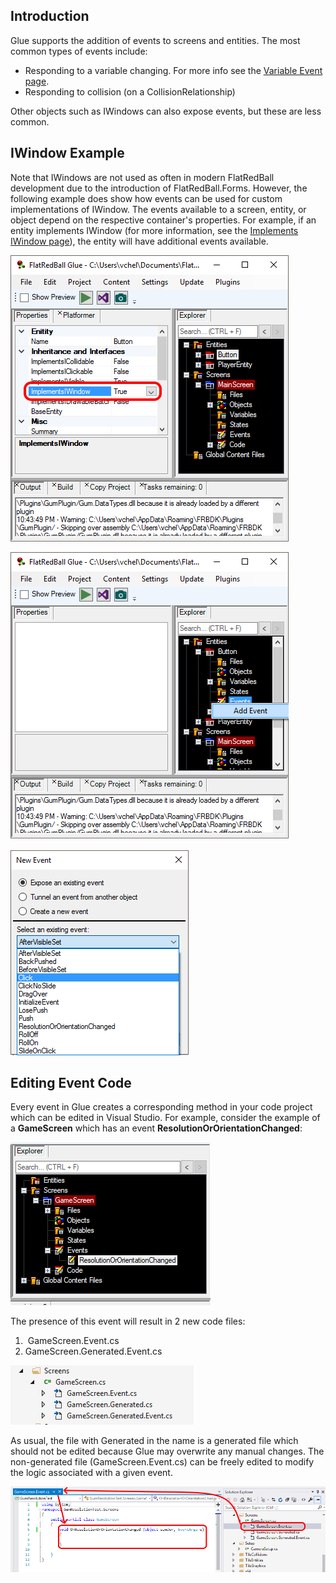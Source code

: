 ## Introduction

Glue supports the addition of events to screens and entities. The most common types of events include:

-   Responding to a variable changing. For more info see the [Variable Event page](/documentation/tools/glue-reference/variables/glue-reference-variables-createsevent/.md).
-   Responding to collision (on a CollisionRelationship)

Other objects such as IWindows can also expose events, but these are less common.

## IWindow Example

Note that IWindows are not used as often in modern FlatRedBall development due to the introduction of FlatRedBall.Forms. However, the following example does show how events can be used for custom implementations of IWindow. The events available to a screen, entity, or object depend on the respective container's properties. For example, if an entity implements IWindow (for more information, see the [Implements IWindow page](/documentation/tools/glue-reference/entities/glue-reference-entities-implements-iwindow/.md)), the entity will have additional events available.

![](/media/2017-01-img_58786a3627e38.png)

![](/media/2017-01-img_58786b063be83.png)

![](/media/2017-01-img_58786aaa970d7.png)

## Editing Event Code

Every event in Glue creates a corresponding method in your code project which can be edited in Visual Studio. For example, consider the example of a **GameScreen** which has an event **ResolutionOrOrientationChanged**:

![](/media/2019-05-img_5cdd690195452.png)

The presence of this event will result in 2 new code files:

1.   GameScreen.Event.cs
2.  GameScreen.Generated.Event.cs

![](/media/2019-05-img_5cdd696141dcb.png)

As usual, the file with Generated in the name is a generated file which should not be edited because Glue may overwrite any manual changes. The non-generated file (GameScreen.Event.cs) can be freely edited to modify the logic associated with a given event.

![](/media/2019-05-img_5cdd6a103d870.png)
